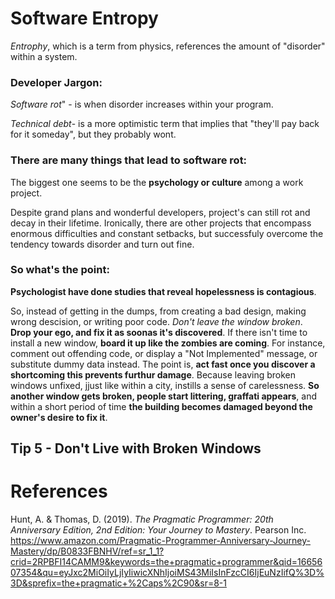 # Software Entropy 

*Entrophy*, which is a term from physics, references the amount of "disorder" within a system. 

### Developer Jargon: 

*Software rot*" - is when disorder increases within your program. 

*Technical debt*- is a more optimistic term that implies that "they'll pay back for it someday", but they probably wont. 

### There are many things that lead to software rot: 
The biggest one seems to be the **psychology or culture** among a work project. 

Despite grand plans and wonderful developers, project's can still rot and decay in their lifetime. Ironically, there are other projects that encompass enormous difficulties and constant setbacks, but successfuly overcome the tendency towards disorder and turn out fine. 

### So what's the point: 
**Psychologist have done studies that reveal hopelessness is contagious**. 

So, instead of getting in the dumps, from creating a bad design, making wrong descision, or writing poor code. *Don't leave the window broken*. **Drop your ego, and fix it as soonas it's discovered**. If there isn't time to install a new window, **board it up like the zombies are coming**. For instance, comment out offending code, or display a "Not Implemented" message, or substitute dummy data instead. The point is, **act fast once you discover a shortcoming this prevents furthur damage**. Because leaving broken windows unfixed, jjust like within a city, instills a sense of carelessness. **So another window gets broken, people start littering, graffati appears**, and within a short period of time **the building becomes damaged beyond the owner's desire to fix it**. 

## Tip 5 - Don't Live with Broken Windows  
 

# References  
Hunt, A. & Thomas, D. (2019). *The Pragmatic Programmer: 20th Anniversary Edition, 2nd Edition: Your Journey to Mastery*. Pearson Inc. <https://www.amazon.com/Pragmatic-Programmer-Anniversary-Journey-Mastery/dp/B0833FBNHV/ref=sr_1_1?crid=2RPBFI14CAMM9&keywords=the+pragmatic+programmer&qid=1665607354&qu=eyJxc2MiOiIyLjIyIiwicXNhIjoiMS43MiIsInFzcCI6IjEuNzIifQ%3D%3D&sprefix=the+pragmatic+%2Caps%2C90&sr=8-1>

